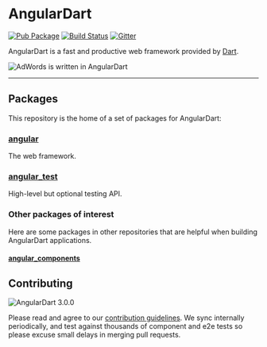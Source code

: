 # AngularDart

<!-- Badges -->

[![Pub Package](https://img.shields.io/pub/v/angular2.svg)](https://pub.dartlang.org/packages/angular2)
[![Build Status](https://travis-ci.org/dart-lang/angular.svg?branch=master)](https://travis-ci.org/dart-lang/angular)
[![Gitter](https://img.shields.io/gitter/room/dart-lang/angular.svg)](https://gitter.im/dart-lang/angular)

AngularDart is a fast and productive web framework provided by [Dart][].

[Dart]: https://webdev.dartlang.org/angular/

![AdWords is written in AngularDart](https://webdev.dartlang.org/angular/images/Google-AdWords-Next-Interface-800x342.png)

---

## Packages

This repository is the home of a set of packages for AngularDart:

### [angular](angular/README.md)

The web framework.

### [angular_test](angular_test/README.md)

High-level but optional testing API.

### Other packages of interest

Here are some packages in other repositories that are helpful when building
AngularDart applications.

#### [angular_components](https://github.com/dart-lang/angular_components)

## Contributing

![AngularDart 3.0.0](https://3.bp.blogspot.com/-Pypqb322bLc/WQpchgDAsKI/AAAAAAAAPI4/eBaQwnDkACYglJhBuinr5YzE9x_mQ-EGgCLcB/s640/angulardart-3.0-release.jpg)

Please read and agree to our [contribution guidelines][contribute]. We sync
internally periodically, and test against thousands of component and e2e tests
so please excuse small delays in merging pull requests.

[contribute]: https://github.com/dart-lang/angular/blob/master/CONTRIBUTING.md
